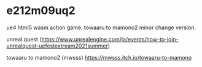 # e212m09uq2
ue4 html5 wasm action game.
towaaru to mamono2 minor change version.


unreal quest 
(https://www.unrealengine.com/ja/events/how-to-join-unrealquest-uefestextream2021summer)

towaaru to mamono2 (mwsss)
https://mwsss.itch.io/towaaru-to-mamono
